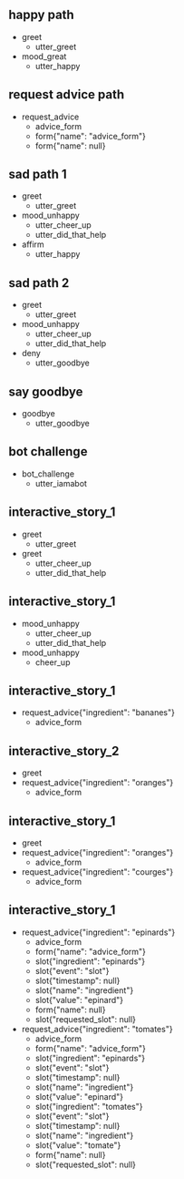 ## happy path
* greet
  - utter_greet
* mood_great
  - utter_happy

## request advice path
* request_advice
    - advice_form
    - form{"name": "advice_form"}
    - form{"name": null}

## sad path 1
* greet
  - utter_greet
* mood_unhappy
  - utter_cheer_up
  - utter_did_that_help
* affirm
  - utter_happy

## sad path 2
* greet
  - utter_greet
* mood_unhappy
  - utter_cheer_up
  - utter_did_that_help
* deny
  - utter_goodbye

## say goodbye
* goodbye
  - utter_goodbye

## bot challenge
* bot_challenge
  - utter_iamabot

## interactive_story_1
* greet
    - utter_greet
* greet
    - utter_cheer_up
    - utter_did_that_help

## interactive_story_1
* mood_unhappy
    - utter_cheer_up
    - utter_did_that_help
* mood_unhappy
    - cheer_up

## interactive_story_1
* request_advice{"ingredient": "bananes"}
    - advice_form

## interactive_story_2
* greet
* request_advice{"ingredient": "oranges"}
    - advice_form

## interactive_story_1
* greet
* request_advice{"ingredient": "oranges"}
    - advice_form
* request_advice{"ingredient": "courges"}
    - advice_form

## interactive_story_1
* request_advice{"ingredient": "epinards"}
    - advice_form
    - form{"name": "advice_form"}
    - slot{"ingredient": "epinards"}
    - slot{"event": "slot"}
    - slot{"timestamp": null}
    - slot{"name": "ingredient"}
    - slot{"value": "epinard"}
    - form{"name": null}
    - slot{"requested_slot": null}
* request_advice{"ingredient": "tomates"}
    - advice_form
    - form{"name": "advice_form"}
    - slot{"ingredient": "epinards"}
    - slot{"event": "slot"}
    - slot{"timestamp": null}
    - slot{"name": "ingredient"}
    - slot{"value": "epinard"}
    - slot{"ingredient": "tomates"}
    - slot{"event": "slot"}
    - slot{"timestamp": null}
    - slot{"name": "ingredient"}
    - slot{"value": "tomate"}
    - form{"name": null}
    - slot{"requested_slot": null}
